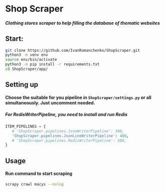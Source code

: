 # Shop Scraper 
#### _Сlothing stores scraper to help filling the database of thematic websites_  

## Start:
```sh
git clone https://github.com/IvanRomanchenko/ShopScraper.git
python3 -m venv env
source env/bin/activate
python3 -m pip install -r requirements.txt
cd ShopScraper/app/
```

## Setting up
#### Choose the suitable for you pipeline in `ShopScraper/settings.py` or all simultaneously. Just uncomment needed.
##### _For RedisWriterPipeline, you need to install and run Redis_
```python
ITEM_PIPELINES = {
   # 'ShopScraper.pipelines.JsonWriterPipeline': 300,
   'ShopScraper.pipelines.JsonLineWriterPipeline': 400,
   # 'ShopScraper.pipelines.RedisWriterPipeline': 500,
}
```

## Usage
#### Run command to start scraping
```sh
scrapy crawl macys --nolog
```

